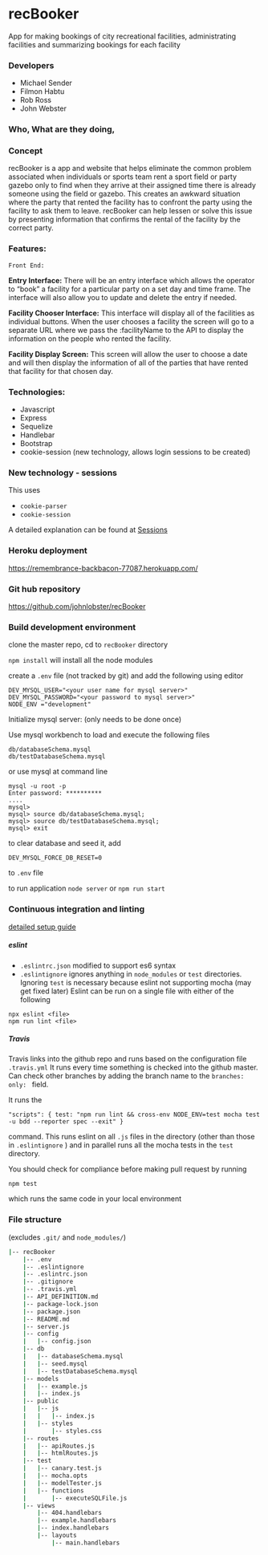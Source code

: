 # recBooker

App for making bookings of city recreational facilities, administrating facilities and summarizing bookings for each facility

### Developers

* Michael Sender
* Filmon Habtu
* Rob Ross
* John Webster

### Who, What are they doing,
### Concept
recBooker is a app and website that helps eliminate the common problem associated when individuals or sports team rent a sport field or party gazebo only to find when they arrive at their assigned time there is already someone using the field or gazebo. This creates an awkward situation where the party that rented the facility has to confront the party using the facility to ask them to leave. recBooker can help lessen or solve this issue by presenting information that confirms the rental of the facility by the correct party.

### Features:
    Front End:
		
<b>Entry Interface:</b> There will be an entry interface which allows the operator to “book” a facility for a particular party on a set day and time frame.  The interface will also allow you to update and delete the entry if needed.
		
<b>Facility Chooser Interface:</b> This interface will display all of the facilities as individual buttons.  When the user chooses a facility the screen will go to a separate URL where we pass the :facilityName to the API to display the information on the people who rented the facility.
		
<b>Facility Display Screen:</b> This screen will allow the user to choose a date and will then display the information of all of the parties that have rented that facility for that chosen day.

### Technologies:
* Javascript
* Express
* Sequelize
* Handlebar
* Bootstrap
* cookie-session (new technology, allows login sessions to be created)

### New technology - sessions

This uses
* `cookie-parser`
* `cookie-session`

A detailed explanation can be found at [Sessions](./docs/Session.md)

### Heroku deployment

<https://remembrance-backbacon-77087.herokuapp.com/>

### Git hub repository

<https://github.com/johnlobster/recBooker>

### Build development environment

clone the master repo, cd to `recBooker` directory

`npm install` will install all the node modules

create a `.env` file (not tracked by git) and add the following using editor
```
DEV_MYSQL_USER="<your user name for mysql server>"
DEV_MYSQL_PASSWORD="<your password to mysql server>"
NODE_ENV ="development"
```

Initialize mysql server: (only needs to be done once)

Use mysql workbench to load and execute the following files
```
db/databaseSchema.mysql
db/testDatabaseSchema.mysql
```
or use mysql at command line
```
mysql -u root -p
Enter password: **********
....
mysql>
mysql> source db/databaseSchema.mysql;
mysql> source db/testDatabaseSchema.mysql;
mysql> exit
```

to clear database and seed it, add
```
DEV_MYSQL_FORCE_DB_RESET=0
```
to `.env` file

to run application
`node server`
or
`npm run start`

### Continuous integration and linting

[detailed setup guide](./docs/TravisHeroku.md)

##### eslint

* `.eslintrc.json` modified to support es6 syntax
* `.eslintignore` ignores anything in `node_modules` or `test` directories. Ignoring `test` is necessary because eslint not supporting mocha (may get fixed later)
Eslint can be run on a single file with either of the following
```
npx eslint <file>
npm run lint <file>
```

##### Travis

Travis links into the github repo and runs based on the configuration file `.travis.yml` It runs every time something is checked into the github master. Can check other branches by adding the branch name to the  `branches: only: ` field.

It runs the 
```
"scripts": { test: "npm run lint && cross-env NODE_ENV=test mocha test -u bdd --reporter spec --exit" }
```
command. This runs eslint on all `.js` files in the directory (other than those in `.eslintignore` ) and in parallel runs all the mocha tests in the `test` directory.

You should check for compliance before making pull request by running
```
npm test
```
which runs the same code in your local environment


### File structure

(excludes `.git/` and `node_modules/`)

``` bash
|-- recBooker
    |-- .env
    |-- .eslintignore
    |-- .eslintrc.json
    |-- .gitignore
    |-- .travis.yml
    |-- API_DEFINITION.md
    |-- package-lock.json
    |-- package.json
    |-- README.md
    |-- server.js
    |-- config
    |   |-- config.json
    |-- db
    |   |-- databaseSchema.mysql
    |   |-- seed.mysql
    |   |-- testDatabaseSchema.mysql
    |-- models
    |   |-- example.js
    |   |-- index.js
    |-- public
    |   |-- js
    |   |   |-- index.js
    |   |-- styles
    |       |-- styles.css
    |-- routes
    |   |-- apiRoutes.js
    |   |-- htmlRoutes.js
    |-- test
    |   |-- canary.test.js
    |   |-- mocha.opts
    |   |-- modelTester.js
    |   |-- functions
    |       |-- executeSQLFile.js
    |-- views
        |-- 404.handlebars
        |-- example.handlebars
        |-- index.handlebars
        |-- layouts
            |-- main.handlebars
```
